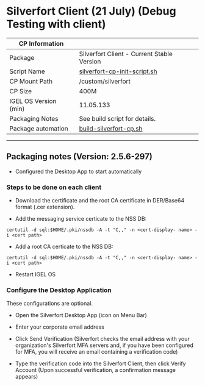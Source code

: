 # Silverfort Client (21 July) (Debug Testing with client)

|  CP Information |            |
|-----------------|------------|
| Package | Silverfort Client - Current Stable Version |
| Script Name | [silverfort-cp-init-script.sh](build/silverfort-cp-init-script.sh) |
| CP Mount Path | /custom/silverfort |
| CP Size | 400M |
| IGEL OS Version (min) | 11.05.133 |
| Packaging Notes | See build script for details. |
| Package automation | [build-silverfort-cp.sh](build/build-silverfort-cp.sh) |

----

## Packaging notes (Version: 2.5.6-297)

- Configured the Desktop App to start automatically

### Steps to be done on each client

- Download the certificate and the root CA certificate in DER/Base64 format (.cer extension).

- Add the messaging service certicate to the NSS DB:

```
certutil -d sql:$HOME/.pki/nssdb -A -t "C,," -n <cert-display- name> -i <cert path>
  ```

- Add a root CA certicate to the NSS DB:  

```
certutil -d sql:$HOME/.pki/nssdb -A -t "C,," -n <cert-display- name> -i <cert path>
  ```

- Restart IGEL OS  

### Configure the Desktop Application

These configurations are optional.

- Open the Silverfort Desktop App (icon on Menu Bar)

- Enter your corporate email address

- Click Send Verification (Silverfort checks the email address with your organization's Silverfort MFA servers and, if you have been configured for MFA, you will receive an email containing a verification code)

- Type the verification code into the Silverfort Client, then click Verify Account (Upon successful verification, a confirmation message appears)
